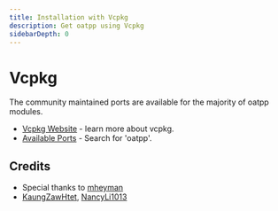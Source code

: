 ```yaml
---
title: Installation with Vcpkg
description: Get oatpp using Vcpkg
sidebarDepth: 0
---
```


# Vcpkg <seo/>

The community maintained ports are available for the majority of oatpp modules.  

- [Vcpkg Website](https://docs.microsoft.com/en-us/cpp/build/vcpkg) - learn more about vcpkg.
- [Available Ports](https://vcpkg.info/) - Search for 'oatpp'.

## Credits

- Special thanks to [mheyman](https://github.com/mheyman)
- [KaungZawHtet](https://github.com/KaungZawHtet), [NancyLi1013](https://github.com/NancyLi1013) 